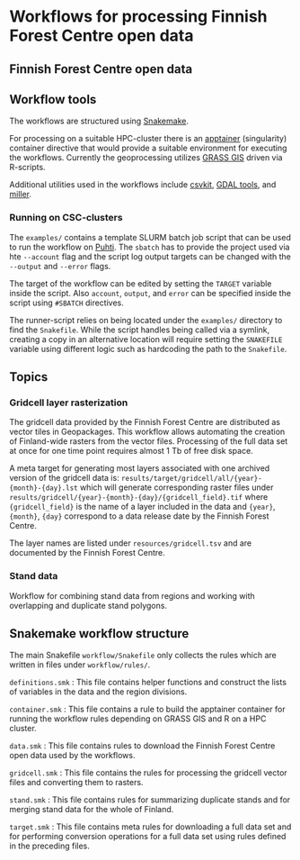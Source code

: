 # Workflows for processing Finnish Forest Centre open data

## Finnish Forest Centre open data

## Workflow tools

The workflows are structured using [Snakemake](https://snakemake.github.io/).

For processing on a suitable HPC-cluster there is an [apptainer](https://apptainer.org/) (singularity) container directive that would provide a suitable environment for executing the workflows. Currently the geoprocessing utilizes [GRASS GIS](https://grass.osgeo.org/) driven via R-scripts.

Additional utilities used in the workflows include [csvkit](https://csvkit.readthedocs.io/), [GDAL tools](https://gdal.org/en/stable/programs/index.html), and [miller](https://miller.readthedocs.io/).

### Running on CSC-clusters

The `examples/` contains a template SLURM batch job script that can be used to run the workflow on [Puhti](https://docs.csc.fi/computing/systems-puhti/).
The `sbatch` has to provide the project used via hte `--account` flag and the script log output targets can be changed with the `--output` and `--error` flags.

The target of the workflow can be edited by setting the `TARGET` variable inside the script. Also `account`, `output`, and `error` can be specified inside the script using `#SBATCH` directives.

The runner-script relies on being located under the `examples/` directory to find the `Snakefile`. While the script handles being called via a symlink, creating a copy in an alternative location will require setting the `SNAKEFILE` variable using different logic such as hardcoding the path to the `Snakefile`.


## Topics

### Gridcell layer rasterization

The gridcell data provided by the Finnish Forest Centre are distributed as vector tiles in Geopackages.
This workflow allows automating the creation of Finland-wide rasters from the vector files.
Processing of the full data set at once for one time point requires almost 1 Tb of free disk space.

A meta target for generating most layers associated with one archived version of the gridcell data is: `results/target/gridcell/all/{year}-{month}-{day}.lst` which will generate corresponding raster files under `results/gridcell/{year}-{month}-{day}/{gridcell_field}.tif` where `{gridcell_field}` is the name of a layer included in the data and `{year}`, `{month}`, `{day}` correspond to a data release date by the Finnish Forest Centre.

The layer names are listed under `resources/gridcell.tsv` and are documented by the Finnish Forest Centre.

### Stand data

Workflow for combining stand data from regions and working with overlapping and duplicate stand polygons.


## Snakemake workflow structure

The main Snakefile `workflow/Snakefile` only collects the rules which are written in files under `workflow/rules/`.

`definitions.smk`
: This file contains helper functions and construct the lists of variables in the data and the region divisions.

`container.smk`
: This file contains a rule to build the apptainer container for running the workflow rules depending on GRASS GIS and R on a HPC cluster.

`data.smk`
: This file contains rules to download the Finnish Forest Centre open data used by the workflows.

`gridcell.smk`
: This file contains the rules for processing the gridcell vector files and converting them to rasters.

`stand.smk`
: This file contains rules for summarizing duplicate stands and for merging stand data for the whole of Finland.

`target.smk`
: This file contains meta rules for downloading a full data set and for performing conversion operations for a full data set using rules defined in the preceding files.
